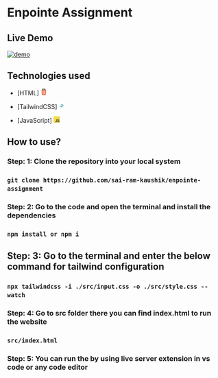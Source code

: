 <h1 align="left"><strong>Enpointe Assignment</strong></h1>

## Live Demo

[![demo](https://img.shields.io/badge/demo-Hit_Me-orange)](https://enpointe-assignment-two.vercel.app/)

## Technologies used

- [HTML] <code><img height="15" src="https://raw.githubusercontent.com/github/explore/80688e429a7d4ef2fca1e82350fe8e3517d3494d/topics/html/html.png"></code>

- [TailwindCSS] <code><img height="15" src="https://raw.githubusercontent.com/github/explore/80688e429a7d4ef2fca1e82350fe8e3517d3494d/topics/tailwind/tailwind.png"></code>

- [JavaScript] <code><img height="15" src="https://raw.githubusercontent.com/github/explore/80688e429a7d4ef2fca1e82350fe8e3517d3494d/topics/javascript/javascript.png"></code>

## How to use?

### Step: 1: Clone the repository into your local system
### `git clone https://github.com/sai-ram-kaushik/enpointe-assignment`

### Step: 2: Go to the code and open the terminal and install the dependencies
### `npm install or npm i`

## Step: 3: Go to the terminal and enter the below command for tailwind configuration
### `npx tailwindcss -i ./src/input.css -o ./src/style.css --watch`

### Step: 4: Go to src folder there you can find index.html to run the website
### `src/index.html`

### Step: 5: You can run the by using live server extension in vs code or any code editor

